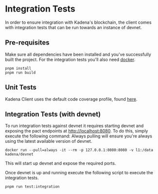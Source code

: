 # Integration Tests

In order to ensure integration with Kadena's blockchain, the client comes with integration tests that can be run towards an instance of devnet.

## Pre-requisites
Make sure all dependencies have been installed and you've successfully built the project. For the integration tests you'll also need [docker][1]. 

``` shell
pnpm install
pnpm run build
```

## Unit Tests
Kadena Client uses the default code coverage profile, found [here][2]. 


## Integration Tests (with devnet)
To run integration tests against devnet it requires starting devnet and exposing
the pact endpoints at [http://localhost:8080][3]. To do this, simply execute the following command:
Always pulling will ensure you're always using the latest available version of devnet.

``` shell
docker run --pull=always -it --rm -p 127.0.0.1:8080:8080 -v l1:/data kadena/devnet
```
This will start up devnet and expose the required ports. 

Once devnet is up and running execute the following script to execute the integration tests.

``` shell
pnpm run test:integration
```
[1]: https://www.docker.com/
[2]: /packages/tools/heft-rig/profiles/default/config/jest.config.json
[3]: http://localhost:8080

